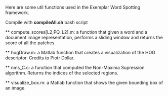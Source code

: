 Here are some util functions used in the Exemplar Word Spotting framework.

Compile with **compileAll.sh** bash script

** compute_scores[L2,PQ_L2].m: a function that given a word and a document image representation, performs a sliding window and returns the score of all the patches.

** hogDraw.m: a Matlab function that creates a visualization of the HOG descriptor. Credits to Piotr Dollar.

** nms_C.c: a function that computed the Non-Maxima Supression algorithm. Returns the indices of the selected regions.

** visualize_box.m: a Matlab function that shows the given bounding box of an image.
